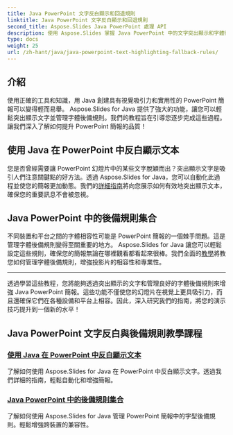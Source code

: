 ```yaml
---
title: Java PowerPoint 文字反白顯示和回退規則
linktitle: Java PowerPoint 文字反白顯示和回退規則
second_title: Aspose.Slides Java PowerPoint 處理 API
description: 使用 Aspose.Slides 掌握 Java PowerPoint 中的文字突出顯示和字體後備規則。按照我們的教程無縫地增強和自動化您的簡報。
type: docs
weight: 25
url: /zh-hant/java/java-powerpoint-text-highlighting-fallback-rules/
---
```


## 介紹

使用正確的工具和知識，用 Java 創建具有視覺吸引力和實用性的 PowerPoint 簡報可以變得輕而易舉。 Aspose.Slides for Java 提供了強大的功能，讓您可以輕鬆突出顯示文字並管理字體後備規則。我們的教程旨在引導您逐步完成這些過程。讓我們深入了解如何提升 PowerPoint 簡報的品質！

## 使用 Java 在 PowerPoint 中反白顯示文本
您是否曾經需要讓 PowerPoint 幻燈片中的某些文字脫穎而出？突出顯示文字是吸引人們注意關鍵點的好方法。透過 Aspose.Slides for Java，您可以自動化此過程並使您的簡報更加動態。我們的[詳細指南](./highlight-text-powerpoint-java/)將向您展示如何有效地突出顯示文本，確保您的重要訊息不會被忽視。

## Java PowerPoint 中的後備規則集合
不同裝置和平台之間的字體相容性可能是 PowerPoint 簡報的一個棘手問題。這是管理字體後備規則變得至關重要的地方。 Aspose.Slides for Java 讓您可以輕鬆設定這些規則，確保您的簡報無論在哪裡觀看都看起來很棒。我們全面的[教學](./fallback-rules-collection-java-powerpoint/)將教您如何管理字體後備規則，增強投影片的相容性和專業性。

---

透過學習這些教程，您將能夠透過突出顯示的文字和管理良好的字體後備規則來增強 Java PowerPoint 簡報。這些功能不僅使您的幻燈片在視覺上更具吸引力，而且還確保它們在各種設備和平台上相容。因此，深入研究我們的指南，將您的演示技巧提升到一個新的水平！
## Java PowerPoint 文字反白與後備規則教學課程
### [使用 Java 在 PowerPoint 中反白顯示文本](./highlight-text-powerpoint-java/)
了解如何使用 Aspose.Slides for Java 在 PowerPoint 中反白顯示文字。透過我們詳細的指南，輕鬆自動化和增強簡報。
### [Java PowerPoint 中的後備規則集合](./fallback-rules-collection-java-powerpoint/)
了解如何使用 Aspose.Slides for Java 管理 PowerPoint 簡報中的字型後備規則。輕鬆增強跨裝置的兼容性。